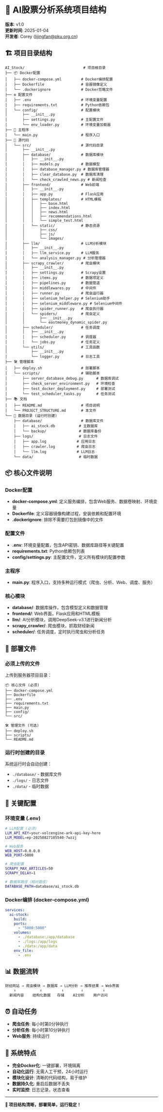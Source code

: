 # 📁 AI股票分析系统项目结构

**版本**: v1.0  
**更新时间**: 2025-01-04  
**开发者**: Corey (lijingfan@pku.org.cn)

## 🏗️ 项目目录结构

```
AI_Stock/                           # 项目根目录
├── 📦 Docker配置
│   ├── docker-compose.yml         # Docker编排配置
│   ├── Dockerfile                 # 容器镜像定义
│   └── .dockerignore              # Docker忽略文件
├── ⚙️ 配置文件
│   ├── .env                       # 环境变量配置
│   ├── requirements.txt           # Python依赖包
│   └── config/                    # 配置模块
│       ├── __init__.py
│       ├── settings.py            # 主配置文件
│       └── env_loader.py          # 环境变量加载器
├── 🚀 主程序
│   └── main.py                    # 程序入口
├── 📁 源代码
│   └── src/                       # 源代码目录
│       ├── __init__.py
│       ├── database/              # 数据库模块
│       │   ├── __init__.py
│       │   ├── models.py          # 数据模型
│       │   ├── database_manager.py # 数据库管理器
│       │   ├── clear_database.py  # 数据库清理
│       │   └── check_crawled_news.py # 新闻检查
│       ├── frontend/              # Web前端
│       │   ├── __init__.py
│       │   ├── app.py             # Flask应用
│       │   ├── templates/         # HTML模板
│       │   │   ├── base.html
│       │   │   ├── index.html
│       │   │   ├── news.html
│       │   │   ├── recommendations.html
│       │   │   └── simple_test.html
│       │   └── static/            # 静态资源
│       │       ├── css/
│       │       ├── js/
│       │       └── images/
│       ├── llm/                   # LLM分析模块
│       │   ├── __init__.py
│       │   ├── llm_service.py     # LLM服务
│       │   └── analysis_manager.py # 分析管理器
│       ├── scrapy_crawler/        # 爬虫模块
│       │   ├── __init__.py
│       │   ├── settings.py        # Scrapy设置
│       │   ├── items.py           # 数据项定义
│       │   ├── pipelines.py       # 数据管道
│       │   ├── middlewares.py     # 中间件
│       │   ├── runner.py          # 爬虫运行器
│       │   ├── selenium_helper.py # Selenium助手
│       │   ├── selenium_middleware.py # Selenium中间件
│       │   ├── spider_runner.py   # 爬虫执行器
│       │   └── spiders/           # 爬虫定义
│       │       ├── __init__.py
│       │       └── eastmoney_dynamic_spider.py
│       ├── scheduler/             # 任务调度
│       │   ├── __init__.py
│       │   ├── scheduler.py       # 调度器
│       │   └── jobs.py            # 任务定义
│       └── utils/                 # 工具函数
│           ├── __init__.py
│           └── logger.py          # 日志工具
├── 🛠️ 管理脚本
│   ├── deploy.sh                  # 部署脚本
│   └── scripts/                   # 辅助脚本
│       ├── server_database_debug.py      # 数据库调试
│       ├── check_server_environment.py   # 环境检查
│       ├── test_docker_deployment.py     # 部署测试
│       └── test_scheduler_tasks.py       # 任务测试
├── 📚 文档
│   ├── README.md                  # 项目说明
│   └── PROJECT_STRUCTURE.md       # 本文件
└── 💾 数据目录 (运行时创建)
    ├── database/                  # 数据库文件
    │   ├── ai_stock.db           # 主数据库
    │   └── backup/               # 数据库备份
    ├── logs/                     # 日志文件
    │   ├── app.log              # 应用日志
    │   ├── crawler.log          # 爬虫日志
    │   └── llm.log              # LLM日志
    └── data/                     # 临时数据
```

## 📦 核心文件说明

### Docker配置
- **docker-compose.yml**: 定义服务编排，包含Web服务、数据卷映射、环境变量
- **Dockerfile**: 定义容器镜像构建过程，安装依赖和配置环境
- **.dockerignore**: 排除不需要打包到镜像中的文件

### 配置文件
- **.env**: 环境变量配置，包含API密钥、数据库路径等关键配置
- **requirements.txt**: Python依赖包列表
- **config/settings.py**: 主配置文件，定义所有模块的配置参数

### 主程序
- **main.py**: 程序入口，支持多种运行模式（爬虫、分析、Web、调度、服务）

### 核心模块
- **database/**: 数据库操作，包含模型定义和数据管理
- **frontend/**: Web界面，Flask应用和HTML模板
- **llm/**: AI分析模块，调用DeepSeek-v3.1进行新闻分析
- **scrapy_crawler/**: 爬虫模块，抓取财经新闻
- **scheduler/**: 任务调度，定时执行爬虫和分析任务

## 🚀 部署文件

### 必须上传的文件
上传到服务器项目目录：

```
📦 核心文件 (必须)
├── docker-compose.yml
├── Dockerfile
├── .env
├── requirements.txt
├── main.py
├── config/
└── src/

🛠️ 管理文件 (可选)
├── deploy.sh
├── scripts/
└── README.md
```

### 运行时创建的目录
系统运行时会自动创建：
- `./database/` - 数据库文件
- `./logs/` - 日志文件
- `./data/` - 临时数据

## 🔧 关键配置

### 环境变量 (.env)
```bash
# LLM配置 (必须)
LLM_API_KEY=your-volcengine-ark-api-key-here
LLM_MODEL=ep-20250827105540-7wzzj

# Web服务
WEB_HOST=0.0.0.0
WEB_PORT=5000

# 爬虫配置
SCRAPY_MAX_ARTICLES=50
SCRAPY_DELAY=1

# 数据库路径（相对路径）
DATABASE_PATH=database/ai_stock.db
```

### Docker编排 (docker-compose.yml)
```yaml
services:
  ai-stock:
    build: .
    ports:
      - "5000:5000"
    volumes:
      - ./database:/app/database
      - ./logs:/app/logs
      - ./data:/app/data
    env_file:
      - .env
```

## 📊 数据流转

```
财经网站 → 爬虫模块 → 数据库 → LLM分析 → 推荐结果 → Web界面
    ↓           ↓         ↓        ↓         ↓
  新闻内容    结构化数据   存储    AI分析    用户访问
```

## ⏰ 自动任务

- **爬虫任务**: 每小时第0分钟执行
- **分析任务**: 每小时第10分钟执行
- **Web服务**: 持续运行

## 🎯 系统特点

- **完全Docker化**: 一键部署，环境隔离
- **自动化运行**: 无需人工干预，24小时运行
- **模块化设计**: 清晰的代码结构，易于维护
- **数据持久化**: 重启后数据不丢失
- **实时监控**: 日志记录，状态查看

---

**🎉 项目结构清晰，部署简单，运行稳定！**
